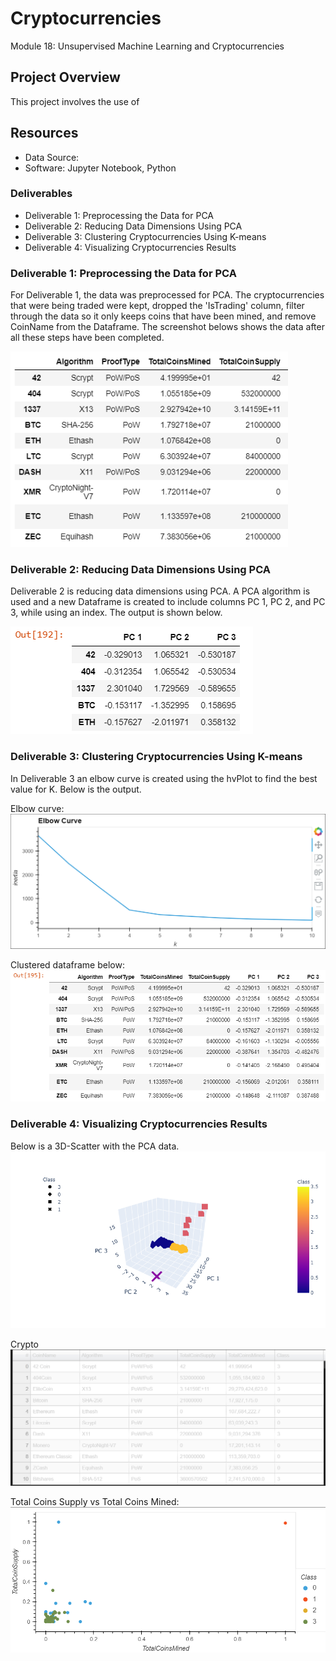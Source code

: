 # Cryptocurrencies
Module 18: Unsupervised Machine Learning and Cryptocurrencies

## Project Overview
This project involves the use of 

## Resources
- Data Source:
- Software: Jupyter Notebook,  Python

### Deliverables
- Deliverable 1: Preprocessing the Data for PCA
- Deliverable 2: Reducing Data Dimensions Using PCA
- Deliverable 3: Clustering Cryptocurrencies Using K-means
- Deliverable 4: Visualizing Cryptocurrencies Results

### Deliverable 1: Preprocessing the Data for PCA
For Deliverable 1, the data was preprocessed for PCA. The cryptocurrencies that were being traded were kept, dropped the 'IsTrading' column, filter through the data so it only keeps coins that have been mined, and remove CoinName from the Dataframe. 
The screenshot belows shows the data after all these steps have been completed.

![](Crypto8.PNG)


### Deliverable 2: Reducing Data Dimensions Using PCA
Deliverable 2 is reducing data dimensions using PCA. A PCA algorithm is used and a new Dataframe is created to include columns PC 1, PC 2, and PC 3, while using an index. The output is shown below. 

![](Crypto6.PNG)


### Deliverable 3: Clustering Cryptocurrencies Using K-means
In Deliverable 3 an elbow curve is created using the hvPlot to find the best value for K. Below is the output.

Elbow curve:
![](Crypto1.PNG)

Clustered dataframe below:
![](Crypto7.PNG)


### Deliverable 4: Visualizing Cryptocurrencies Results

Below is a 3D-Scatter with the PCA data. 
![](Crypto2.png)

Crypto
![](Crypto9.png)

Total Coins Supply vs Total Coins Mined:
![](Crypto4.PNG)

